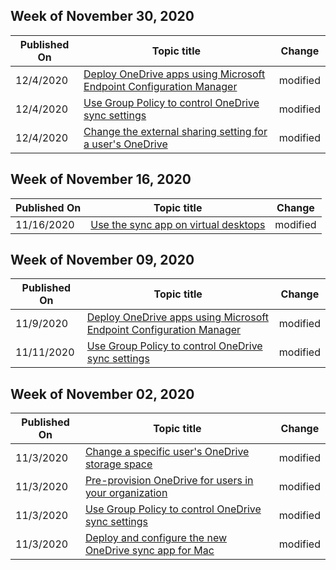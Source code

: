 <!-- This file is generated automatically each week. Changes made to this file will be overwritten.-->



## Week of November 30, 2020


| Published On |Topic title | Change |
|------|------------|--------|
| 12/4/2020 | [Deploy OneDrive apps using Microsoft Endpoint Configuration Manager](/OneDrive/deploy-on-windows) | modified |
| 12/4/2020 | [Use Group Policy to control OneDrive sync settings](/OneDrive/use-group-policy) | modified |
| 12/4/2020 | [Change the external sharing setting for a user's OneDrive](/OneDrive/user-external-sharing-settings) | modified |


## Week of November 16, 2020


| Published On |Topic title | Change |
|------|------------|--------|
| 11/16/2020 | [Use the sync app on virtual desktops](/OneDrive/sync-vdi-support) | modified |


## Week of November 09, 2020


| Published On |Topic title | Change |
|------|------------|--------|
| 11/9/2020 | [Deploy OneDrive apps using Microsoft Endpoint Configuration Manager](/OneDrive/deploy-on-windows) | modified |
| 11/11/2020 | [Use Group Policy to control OneDrive sync settings](/OneDrive/use-group-policy) | modified |


## Week of November 02, 2020


| Published On |Topic title | Change |
|------|------------|--------|
| 11/3/2020 | [Change a specific user's OneDrive storage space](/OneDrive/change-user-storage) | modified |
| 11/3/2020 | [Pre-provision OneDrive for users in your organization](/OneDrive/pre-provision-accounts) | modified |
| 11/3/2020 | [Use Group Policy to control OneDrive sync settings](/OneDrive/use-group-policy) | modified |
| 11/3/2020 | [Deploy and configure the new OneDrive sync app for Mac](/OneDrive/deploy-and-configure-on-macos) | modified |
